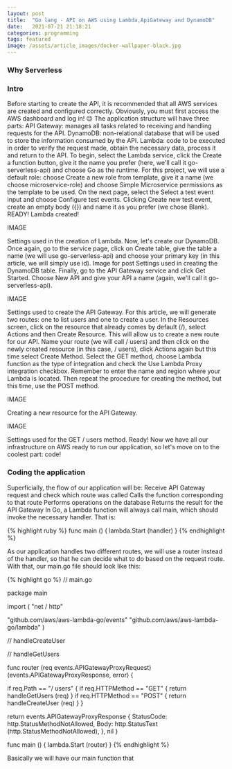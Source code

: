```yaml
---
layout: post
title:  "Go lang - API on AWS using Lambda,ApiGateway and DynamoDB"
date:   2021-07-21 21:18:21
categories: programming
tags: featured
image: /assets/article_images/docker-wallpaper-black.jpg
---
```


### Why Serverless



### Intro 
Before starting to create the API, it is recommended that all AWS services are created and configured correctly.
Obviously, you must first access the AWS dashboard and log in! 😉 The application structure will have three parts:
API Gateway: manages all tasks related to receiving and handling requests for the API.
DynamoDB: non-relational database that will be used to store the information consumed by the API.
Lambda: code to be executed in order to verify the request made, obtain the necessary data, process it and return to the API.
To begin, select the Lambda service, click the Create a function button, give it the name you prefer (here, we'll call it go-serverless-api) and choose Go as the runtime. For this project, we will use a default role: choose Create a new role from template, give it a name (we choose microservice-role) and choose Simple Microservice permissions as the template to be used. On the next page, select the Select a test event input and choose Configure test events. Clicking Create new test event, create an empty body ({}) and name it as you prefer (we chose Blank). READY! Lambda created!

IMAGE

Settings used in the creation of Lambda.
Now, let's create our DynamoDB. Once again, go to the service page, click on Create table, give the table a name (we will use go-serverless-api) and choose your primary key (in this article, we will simply use id).
Image for post
Settings used in creating the DynamoDB table.
Finally, go to the API Gateway service and click Get Started. Choose New API and give your API a name (again, we'll call it go-serverless-api).

IMAGE

Settings used to create the API Gateway.
For this article, we will generate two routes: one to list users and one to create a user. In the Resources screen, click on the resource that already comes by default (/), select Actions and then Create Resource. This will allow us to create a new route for our API. Name your route (we will call / users) and then click on the newly created resource (in this case, / users), click Actions again but this time select Create Method. Select the GET method, choose Lambda function as the type of integration and check the Use Lambda Proxy integration checkbox. Remember to enter the name and region where your Lambda is located. Then repeat the procedure for creating the method, but this time, use the POST method.

IMAGE

Creating a new resource for the API Gateway.

IMAGE

Settings used for the GET / users method.
Ready! Now we have all our infrastructure on AWS ready to run our application, so let's move on to the coolest part: code!

### Coding the application
Superficially, the flow of our application will be:
Receive API Gateway request and check which route was called
Calls the function corresponding to that route
Performs operations on the database
Returns the result for the API Gateway
In Go, a Lambda function will always call main, which should invoke the necessary handler. That is:

{% highlight ruby %}
func main () {
  lambda.Start (handler)
}
{% endhighlight %}

As our application handles two different routes, we will use a router instead of the handler, so that he can decide what to do based on the request route. With that, our main.go file should look like this:

{% highlight go %}
// main.go

package main

import (
  "net / http"

  "github.com/aws/aws-lambda-go/events"
  "github.com/aws/aws-lambda-go/lambda"
)

// handleCreateUser

// handleGetUsers

func router (req events.APIGatewayProxyRequest) (events.APIGatewayProxyResponse, error) {

  if req.Path == "/ users" {
    if req.HTTPMethod == "GET" {
      return handleGetUsers (req)
    }
    if req.HTTPMethod == "POST" {
      return handleCreateUser (req)
    }
  }

  return events.APIGatewayProxyResponse {
    StatusCode: http.StatusMethodNotAllowed,
    Body: http.StatusText (http.StatusMethodNotAllowed),
  }, nil
}

func main () {
  lambda.Start (router)
}
{% endhighlight %}

Basically we will have our main function that

